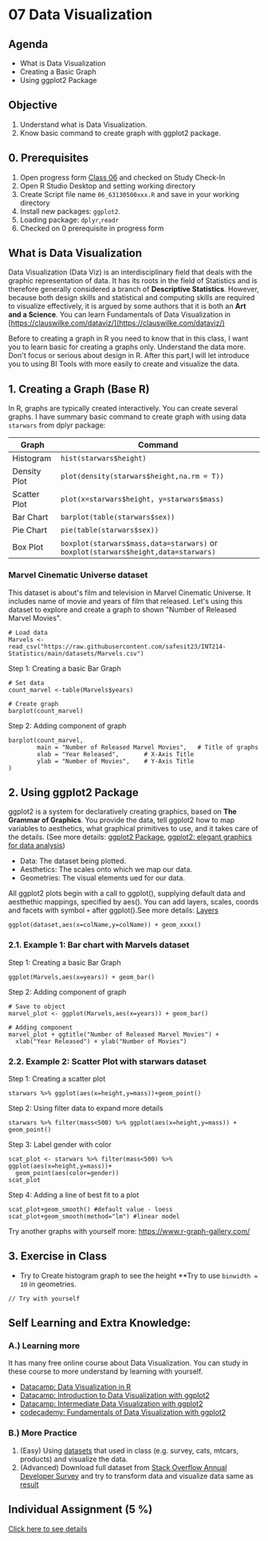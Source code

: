 # 07 Data Visualization

## Agenda

- What is Data Visualization
- Creating a Basic Graph
- Using ggplot2 Package

## Objective

1. Understand what is Data Visualization.
2. Know basic command to create graph with ggplot2 package.

## 0. Prerequisites

1. Open progress form [Class 06](https://forms.gle/RVzkkH18FLRWaavW8) and checked on Study Check-In
2. Open R Studio Desktop and setting working directory
3. Create Script file name `06_63130500xxx.R` and save in your working directory
4. Install new packages: `ggplot2`.
5. Loading package: `dplyr`,`readr`
6. Checked on 0 prerequisite in progress form

## What is Data Visualization

Data Visualization (Data Viz) is an interdisciplinary field that deals with the graphic representation of data. It has its roots in the field of Statistics and is therefore generally considered a branch of **Descriptive Statistics**. However, because both design skills and statistical and computing skills are required to visualize effectively, it is argued by some authors that it is both an **Art and a Science**. You can learn Fundamentals of Data Visualization in [https://clauswilke.com/dataviz/](https://clauswilke.com/dataviz/)

Before to creating a graph in R you need to know that in this class, I want you to learn basic for creating a graphs only. Understand the data more. Don't focus or serious about design in R. After this part,I will let introduce you to using BI Tools with more easily to create and visualize the data.

## 1. Creating a Graph (Base R)

In R, graphs are typically created interactively. You can create several graphs. I have summary basic command to create graph with using data `starwars` from dplyr package:

| Graph        | Command                                                                            |
| ------------ | ---------------------------------------------------------------------------------- |
| Histogram    | `hist(starwars$height)`                                                            |
| Density Plot | `plot(density(starwars$height,na.rm = T))`                                         |
| Scatter Plot | `plot(x=starwars$height, y=starwars$mass)`                                         |
| Bar Chart    | `barplot(table(starwars$sex))`                                                     |
| Pie Chart    | `pie(table(starwars$sex))`                                                         |
| Box Plot     | `boxplot(starwars$mass,data=starwars)` or `boxplot(starwars$height,data=starwars)` |

### Marvel Cinematic Universe dataset

This dataset is about's film and television in Marvel Cinematic Universe. It includes name of movie and years of film that released. Let's using this dataset to explore and create a graph to shown "Number of Released Marvel Movies".

```
# Load data
Marvels <- read_csv("https://raw.githubusercontent.com/safesit23/INT214-Statistics/main/datasets/Marvels.csv")
```

Step 1: Creating a basic Bar Graph

```
# Set data
count_marvel <-table(Marvels$years)

# Create graph
barplot(count_marvel)
```

Step 2: Adding component of graph

```
barplot(count_marvel,
        main = "Number of Released Marvel Movies",   # Title of graphs
        xlab = "Year Released",       # X-Axis Title
        ylab = "Number of Movies",    # Y-Axis Title
)
```

## 2. Using ggplot2 Package

ggplot2 is a system for declaratively creating graphics, based on **The Grammar of Graphics**. You provide the data, tell ggplot2 how to map variables to aesthetics, what graphical primitives to use, and it takes care of the details. (See more details: [ggplot2 Package](https://ggplot2.tidyverse.org/), [ggplot2: elegant graphics for data analysis](https://ggplot2-book.org/index.html))

- Data: The dataset being plotted.
- Aesthetics: The scales onto which we map our data.
- Geometries: The visual elements ued for our data.

All ggplot2 plots begin with a call to ggplot(), supplying default data and aesthethic mappings, specified by aes(). You can add layers, scales, coords and facets with symbol `+` after ggplot().See more details: [Layers](https://ggplot2.tidyverse.org/reference/)

```
ggplot(dataset,aes(x=colName,y=colName)) + geom_xxxx()
```

### 2.1. Example 1: Bar chart with Marvels dataset

Step 1: Creating a basic Bar Graph

```
ggplot(Marvels,aes(x=years)) + geom_bar()
```

Step 2: Adding component of graph

```
# Save to object
marvel_plot <- ggplot(Marvels,aes(x=years)) + geom_bar()

# Adding component
marvel_plot + ggtitle("Number of Released Marvel Movies") +
  xlab("Year Released") + ylab("Number of Movies")
```

### 2.2. Example 2: Scatter Plot with starwars dataset

Step 1: Creating a scatter plot

```
starwars %>% ggplot(aes(x=height,y=mass))+geom_point()
```

Step 2: Using filter data to expand more details

```
starwars %>% filter(mass<500) %>% ggplot(aes(x=height,y=mass)) + geom_point()
```

Step 3: Label gender with color

```
scat_plot <- starwars %>% filter(mass<500) %>% ggplot(aes(x=height,y=mass))+
  geom_point(aes(color=gender))
scat_plot
```

Step 4: Adding a line of best fit to a plot

```
scat_plot+geom_smooth() #default value - loess
scat_plot+geom_smooth(method="lm") #linear model
```

Try another graphs with yourself more: https://www.r-graph-gallery.com/

## 3. Exercise in Class

- Try to Create histogram graph to see the height \*\*Try to use `binwidth = 10` in geometries.

```
// Try with yourself
```

## Self Learning and Extra Knowledge:

### A.) Learning more

It has many free online course about Data Visualization. You can study in these course to more understand by learning with yourself.

- [Datacamp: Data Visualization in R](https://learn.datacamp.com/courses/data-visualization-in-r)
- [Datacamp: Introduction to Data Visualization with ggplot2](https://learn.datacamp.com/courses/introduction-to-data-visualization-with-ggplot2)
- [Datacamp: Intermediate Data Visualization with ggplot2](https://learn.datacamp.com/courses/intermediate-data-visualization-with-ggplot2)
- [codecademy: Fundamentals of Data Visualization with ggplot2](https://www.codecademy.com/courses/learn-r/lessons/intro-visualization-ggplot2-r)

### B.) More Practice

1. (Easy) Using [datasets](https://github.com/safesit23/INT214-Statistics/tree/main/datasets) that used in class (e.g. survey, cats, mtcars, products) and visualize the data.
2. (Advanced) Download full dataset from [Stack Overflow Annual Developer Survey](https://insights.stackoverflow.com/survey) and try to transform data and visualize data same as [result](https://insights.stackoverflow.com/survey/2021)

## Individual Assignment (5 %)

[Click here to see details](../assignment/04-week8.md)

